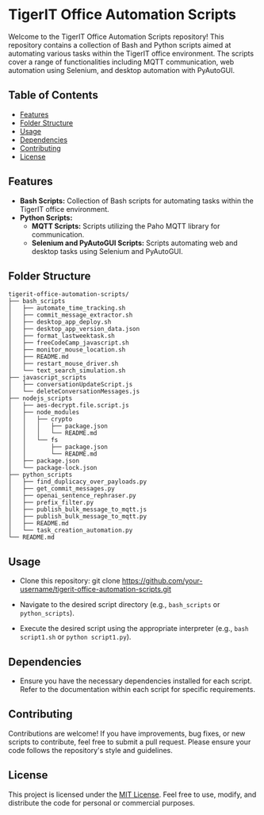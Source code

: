 # TigerIT Office Automation Scripts

Welcome to the TigerIT Office Automation Scripts repository! This repository contains a collection of Bash and Python scripts aimed at automating various tasks within the TigerIT office environment. The scripts cover a range of functionalities including MQTT communication, web automation using Selenium, and desktop automation with PyAutoGUI.

## Table of Contents

- [Features](#features)
- [Folder Structure](#folder-structure)
- [Usage](#usage)
- [Dependencies](#dependencies)
- [Contributing](#contributing)
- [License](#license)

## Features

- **Bash Scripts:** Collection of Bash scripts for automating tasks within the TigerIT office environment.
- **Python Scripts:**
  - **MQTT Scripts:** Scripts utilizing the Paho MQTT library for communication.
  - **Selenium and PyAutoGUI Scripts:** Scripts automating web and desktop tasks using Selenium and PyAutoGUI.

## Folder Structure


```
tigerit-office-automation-scripts/
├── bash_scripts
│   ├── automate_time_tracking.sh
│   ├── commit_message_extractor.sh
│   ├── desktop_app_deploy.sh
│   ├── desktop_app_version_data.json
│   ├── format_lastweektask.sh
│   ├── freeCodeCamp_javascript.sh
│   ├── monitor_mouse_location.sh
│   ├── README.md
│   ├── restart_mouse_driver.sh
│   └── text_search_simulation.sh
├── javascript_scripts
│   ├── conversationUpdateScript.js
│   └── deleteConversationMessages.js
├── nodejs_scripts
│   ├── aes-decrypt.file.script.js
│   ├── node_modules
│   │   ├── crypto
│   │   │   ├── package.json
│   │   │   └── README.md
│   │   └── fs
│   │       ├── package.json
│   │       └── README.md
│   ├── package.json
│   └── package-lock.json
├── python_scripts
│   ├── find_duplicacy_over_payloads.py
│   ├── get_commit_messages.py
│   ├── openai_sentence_rephraser.py
│   ├── prefix_filter.py
│   ├── publish_bulk_message_to_mqtt.js
│   ├── publish_bulk_message_to_mqtt.py
│   ├── README.md
│   └── task_creation_automation.py
└── README.md
```



## Usage

- Clone this repository:
git clone https://github.com/your-username/tigerit-office-automation-scripts.git


- Navigate to the desired script directory (e.g., `bash_scripts` or `python_scripts`).

- Execute the desired script using the appropriate interpreter (e.g., `bash script1.sh` or `python script1.py`).

## Dependencies

- Ensure you have the necessary dependencies installed for each script. Refer to the documentation within each script for specific requirements.

## Contributing

Contributions are welcome! If you have improvements, bug fixes, or new scripts to contribute, feel free to submit a pull request. Please ensure your code follows the repository's style and guidelines.

## License

This project is licensed under the [MIT License](LICENSE.txt). Feel free to use, modify, and distribute the code for personal or commercial purposes.
